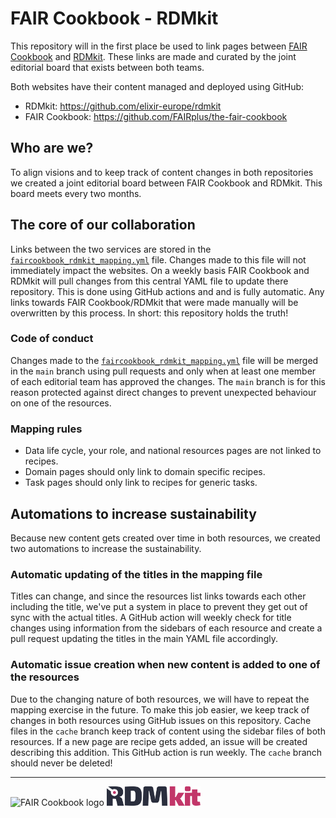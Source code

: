 # FAIR Cookbook - RDMkit

This repository will in the first place be used to link pages between [FAIR Cookbook](https://faircookbook.elixir-europe.org/) and [RDMkit](https://rdmkit.elixir-europe.org/). These links are made and curated by the joint editorial board that exists between both teams. 

Both websites have their content managed and deployed using GitHub:

- RDMkit: https://github.com/elixir-europe/rdmkit
- FAIR Cookbook: https://github.com/FAIRplus/the-fair-cookbook

## Who are we?

To align visions and to keep track of content changes in both repositories we created a joint editorial board between FAIR Cookbook and RDMkit. This board meets every two months.

## The core of our collaboration

Links between the two services are stored in the [`faircookbook_rdmkit_mapping.yml`](https://github.com/elixir-europe/faircookbook-rdmkit/blob/main/faircookbook_rdmkit_mapping.yml) file. Changes made to this file will not immediately impact the websites. On a weekly basis FAIR Cookbook and RDMkit will pull changes from this central YAML file to update there repository. This is done using GitHub actions and and is fully automatic. Any links towards FAIR Cookbook/RDMkit that were made manually will be overwritten by this process. In short: this repository holds the truth!

### Code of conduct

Changes made to the [`faircookbook_rdmkit_mapping.yml`](https://github.com/elixir-europe/faircookbook-rdmkit/blob/main/faircookbook_rdmkit_mapping.yml) file will be merged in the `main` branch using pull requests and only when at least one member of each editorial team has approved the changes. The `main` branch is for this reason protected against direct changes to prevent unexpected behaviour on one of the resources.

### Mapping rules
- Data life cycle, your role, and national resources pages are not linked to recipes.
- Domain pages should only link to domain specific recipes.
- Task pages should only link to recipes for generic tasks.

## Automations to increase sustainability

Because new content gets created over time in both resources, we created two automations to increase the sustainability.

### Automatic updating of the titles in the mapping file

Titles can change, and since the resources list links towards each other including the title, we've put a system in place to prevent they get out of sync with the actual titles. A GitHub action will weekly check for title changes using information from the sidebars of each resource and create a pull request updating the titles in the main YAML file accordingly.

### Automatic issue creation when new content is added to one of the resources

Due to the changing nature of both resources, we will have to repeat the mapping exercise in the future. To make this job easier, we keep track of changes in both resources using GitHub issues on this repository. Cache files in the `cache` branch keep track of content using the sidebar files of both resources. If a new page are recipe gets added, an issue will be created describing this addition. This GitHub action is run weekly. The `cache` branch should never be deleted!


---

<img src="https://faircookbook.elixir-europe.org/_static/cookbook-logo-small.png" alt="FAIR Cookbook logo" width="200"/>     

<img src="https://raw.githubusercontent.com/elixir-europe/rdmkit/master/assets/img/RDMkit_logo.svg" alt="RDMkit logo" width="150"/>

